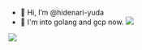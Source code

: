 - 👋 Hi, I’m @hidenari-yuda
- 👀 I'm into golang and gcp now.
![](http://github-profile-summary-cards.vercel.app/api/cards/most-commit-language?username=hidenari-yuda&theme=solarized_dark)

![](http://github-profile-summary-cards.vercel.app/api/cards/repos-per-language?username=hidenari-yuda&theme=solarized_dark)

<!-- [![image](https://user-images.githubusercontent.com/106872451/215306550-63f811ef-624f-44ea-ae7c-9d34266bb5ec.png)] -->

<!-- [![@hidenari-yuda's GitHub stats](https://github-readme-stats.vercel.app/api?username=hidenari-yuda&theme=vue-dark&show_icons=true)](https://github.com/mo-ri-regen/github-readme-stats) -->

<!-- [![Top Langs](https://github-readme-stats.vercel.app/api/top-langs/?username=hidenari-yuda&theme=vue-dark&show_icons=true&layout=compact)](https://github.com/mo-ri-regen/github-readme-stats) -->
<!---
hidenari-yuda/hidenari-yuda is a ✨ special ✨ repository because its `README.md` (this file) appears on your GitHub profile.
You can click the Preview link to take a look at your changes.
--->
